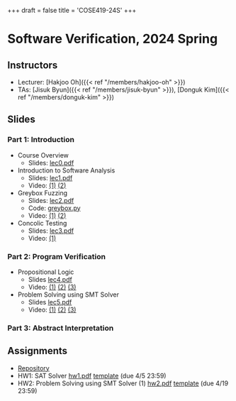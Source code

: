 +++
draft = false
title = 'COSE419-24S'
+++

# Software Verification, 2024 Spring

## Instructors 

- Lecturer: [Hakjoo Oh]({{< ref "/members/hakjoo-oh" >}})
- TAs: [Jisuk Byun]({{< ref "/members/jisuk-byun" >}}), [Donguk Kim]({{< ref "/members/donguk-kim" >}})


## Slides
### Part 1: Introduction 
- Course Overview
    - Slides: [lec0.pdf](./slides/lec0.pdf) 
- Introduction to Software Analysis
    - Slides: [lec1.pdf](./slides/lec1.pdf) 
    - Video: [(1)](https://www.youtube.com/watch?v=AngZAxUIIys) [(2)](https://youtu.be/xZ2yPZ-zWjY)
- Greybox Fuzzing
    - Slides: [lec2.pdf](./slides/lec2.pdf)
    - Code: [greybox.py](./greybox.py)
    - Video: [(1)](https://youtu.be/ErwosOwRuzY) [(2)](https://youtu.be/GOqwSIJLoRw)
- Concolic Testing 
    - Slides: [lec3.pdf](./slides/lec3.pdf) 
    - Video: [(1)](https://youtu.be/b7QWsEf-6nU)

### Part 2: Program Verification
- Propositional Logic
    - Slides [lec4.pdf](./slides/lec4.pdf)
    - Video: [(1)](https://youtu.be/ImigmSCqyUE) [(2)](https://youtu.be/-sBjLmDF4Wk) [(3)](https://youtu.be/-fDGoz2ebb8)
- Problem Solving using SMT Solver 
    - Slides [lec5.pdf](./slides/lec5.pdf)
    - Video: [(1)](https://youtu.be/hyebtnoNvrE) [(2)](https://youtu.be/AcWXRPhsL7E) [(3)](https://youtu.be/yhgecAwoSz0)

### Part 3: Abstract Interpretation 

## Assignments

- [Repository](https://github.com/kupl-courses/COSE419-2024/)
- HW1: SAT Solver [hw1.pdf](./homework/hw1.pdf) [template](https://github.com/kupl-courses/COSE419-2024/tree/main/hw1) (due 4/5 23:59)
- HW2: Problem Solving using SMT Solver (1) [hw2.pdf](./homework/hw2.pdf) [template](https://github.com/kupl-courses/COSE419-2024/tree/main/hw2) (due 4/19 23:59)

